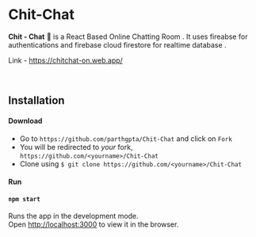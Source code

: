 # Chit-Chat

**Chit - Chat**  🚧 is a React Based Online Chatting Room . It uses fireabse for authentications and firebase cloud firestore for realtime database . 

Link - https://chitchat-on.web.app/

<br/>

## Installation
#### Download
* Go to `https://github.com/parthgpta/Chit-Chat` and click on `Fork`
* You will be redirected to *your* fork, `https://github.com/<yourname>/Chit-Chat`
* Clone using `$ git clone https://github.com/<yourname>/Chit-Chat`

#### Run
#### `npm start`

Runs the app in the development mode.<br />
Open [http://localhost:3000](http://localhost:3000) to view it in the browser.
